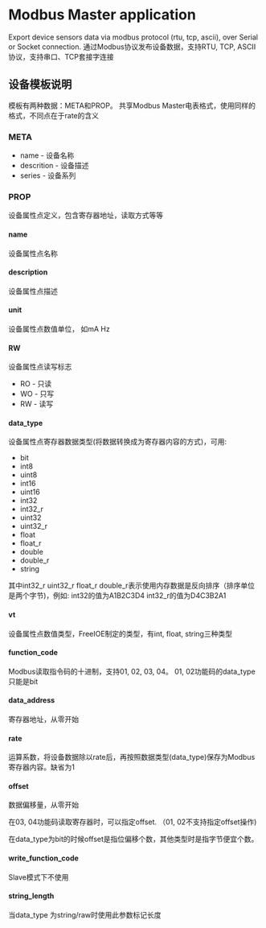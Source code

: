 # Modbus Master application

Export device sensors data via modbus protocol (rtu, tcp, ascii), over Serial or Socket connection.
通过Modbus协议发布设备数据，支持RTU, TCP, ASCII协议，支持串口、TCP套接字连接

## 设备模板说明

模板有两种数据：META和PROP。 共享Modbus Master电表格式，使用同样的格式，不同点在于rate的含义

### META

* name - 设备名称
* descrition - 设备描述
* series - 设备系列


### PROP

设备属性点定义，包含寄存器地址，读取方式等等


#### name

设备属性点名称

#### description

设备属性点描述

#### unit

设备属性点数值单位， 如mA Hz 

#### RW

设备属性点读写标志

* RO - 只读
* WO - 只写
* RW - 读写


#### data_type

设备属性点寄存器数据类型(将数据转换成为寄存器内容的方式)，可用:

* bit
* int8
* uint8
* int16
* uint16
* int32
* int32_r
* uint32
* uint32_r
* float
* float_r
* double
* double_r
* string

其中int32_r uint32_r float_r double_r表示使用内存数据是反向排序（排序单位是两个字节)，例如:
int32的值为A1B2C3D4
int32_r的值为D4C3B2A1


#### vt

设备属性点数值类型，FreeIOE制定的类型，有int, float, string三种类型


#### function_code

Modbus读取指令码的十进制，支持01, 02, 03, 04。 01, 02功能码的data_type只能是bit


#### data_address

寄存器地址，从零开始


#### rate

运算系数，将设备数据除以rate后，再按照数据类型(data_type)保存为Modbus寄存器内容。缺省为1

#### offset

数据偏移量，从零开始

在03, 04功能码读取寄存器时，可以指定offset. （01, 02不支持指定offset操作)

在data_type为bit的时候offset是指位偏移个数，其他类型时是指字节便宜个数。

#### write_function_code

Slave模式下不使用

#### string_length

当data_type 为string/raw时使用此参数标记长度
